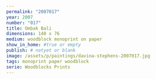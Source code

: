 ```yaml
---
permalink: "2007017"
year: 2007
number: "017"
title: Ombak Bali
dimensions: 140 x 76
medium: woodblock monoprint on paper
show_in_home: #true or empty
publish: # notyet or blank
image: /assets/p/paintings/davina-stephens-2007017.jpg
tags: monoprint paper woodblock
serie: Woodblocks Prints
---
```

